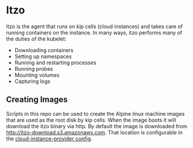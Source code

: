 # Itzo

Itzo is the agent that runs on kip cells (cloud instances) and takes care of running containers on the instance.  In many ways, itzo performs many of the duties of the kubelet:

* Downloading containers
* Setting up namespaces
* Running and restarting processes
* Running probes
* Mounting volumes
* Capturing logs

## Creating Images

Scripts in this repo can be used to create the Alpine linux machine images that are used as the root disk by kip cells.  When the image boots it will download the itzo binary via http.  By default the image is downloaded from http://itzo-download.s3.amazonaws.com.  That location is configurable in the [cloud-instance-provider config](https://github.com/elotl/cloud-instance-provider/blob/master/provider-config.md).
